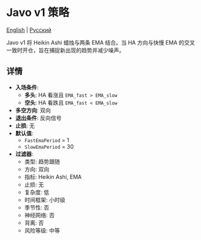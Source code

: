 # Javo v1 策略
[English](README.md) | [Русский](README_ru.md)

Javo v1 将 Heikin Ashi 蜡烛与两条 EMA 结合。当 HA 方向与快慢 EMA 的交叉一致时开仓，旨在捕捉新出现的趋势并减少噪声。

## 详情

- **入场条件**:
  - **多头**: HA 看涨且 `EMA_fast > EMA_slow`
  - **空头**: HA 看跌且 `EMA_fast < EMA_slow`
- **多空方向**: 双向
- **退出条件**: 反向信号
- **止损**: 无
- **默认值**:
  - `FastEmaPeriod` = 1
  - `SlowEmaPeriod` = 30
- **过滤器**:
  - 类型: 趋势跟随
  - 方向: 双向
  - 指标: Heikin Ashi, EMA
  - 止损: 无
  - 复杂度: 低
  - 时间框架: 小时级
  - 季节性: 否
  - 神经网络: 否
  - 背离: 否
  - 风险等级: 中等
